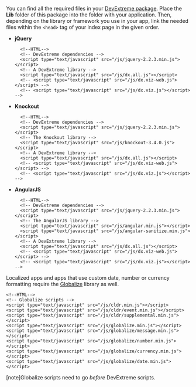 You can find all the required files in your [DevExtreme package](/concepts/Common/07%20DevExtreme%20Packages '/Documentation/Guide/Common/DevExtreme_Packages/'). Place the **Lib** folder of this package into the folder with your application. Then, depending on the library or framework you use in your app, link the needed files within the `<head>` tag of your index page in the given order.

- **jQuery**

        <!--HTML-->
        <!-- DevExtreme dependencies -->
        <script type="text/javascript" src="/js/jquery-2.2.3.min.js"></script>
        <!-- A DevExtreme library -->
        <script type="text/javascript" src="/js/dx.all.js"></script>
        <!-- <script type="text/javascript" src="/js/dx.viz-web.js"></script> -->
        <!-- <script type="text/javascript" src="/js/dx.viz.js"></script> -->

- **Knockout**

        <!--HTML-->
        <!-- DevExtreme dependencies -->
        <script type="text/javascript" src="/js/jquery-2.2.3.min.js"></script>
        <!-- The Knockout library -->
        <script type="text/javascript" src="/js/knockout-3.4.0.js"></script>
        <!-- A DevExtreme library -->
        <script type="text/javascript" src="/js/dx.all.js"></script>
        <!-- <script type="text/javascript" src="/js/dx.viz-web.js"></script> -->
        <!-- <script type="text/javascript" src="/js/dx.viz.js"></script> -->

- **AngularJS**

        <!--HTML-->
        <!-- DevExtreme dependencies -->
        <script type="text/javascript" src="/js/jquery-2.2.3.min.js"></script>
        <!-- The AngularJS library -->
        <script type="text/javascript" src="/js/angular.min.js"></script>
        <script type="text/javascript" src="/js/angular-sanitize.min.js"></script>
        <!-- A DevExtreme library -->
        <script type="text/javascript" src="/js/dx.all.js"></script>
        <!-- <script type="text/javascript" src="/js/dx.viz-web.js"></script> -->
        <!-- <script type="text/javascript" src="/js/dx.viz.js"></script> -->

Localized apps and apps that use custom date, number or currency formatting require the [Globalize](https://github.com/jquery/globalize) library as well.

    <!--HTML-->
    <!-- Globalize scripts -->
    <script type="text/javascript" src="/js/cldr.min.js"></script>
    <script type="text/javascript" src="/js/cldr/event.min.js"></script>
    <script type="text/javascript" src="/js/cldr/supplemental.min.js"></script>
    <script type="text/javascript" src="/js/globalize.min.js"></script>
    <script type="text/javascript" src="/js/globalize/message.min.js"></script>
    <script type="text/javascript" src="/js/globalize/number.min.js"></script>
    <script type="text/javascript" src="/js/globalize/currency.min.js"></script>
    <script type="text/javascript" src="/js/globalize/date.min.js"></script>

[note]Globalize scripts need to go _before_ DevExtreme scripts.